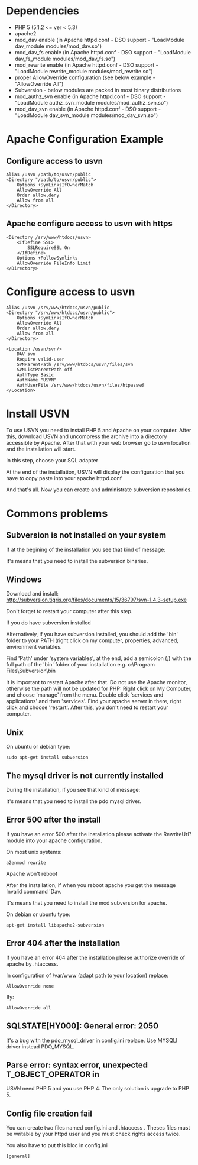 
# Dependencies

* PHP 5 (5.1.2 <= ver < 5.3)
* apache2
* mod_dav enable (in Apache httpd.conf - DSO support - "LoadModule dav_module modules/mod_dav.so")
* mod_dav_fs enable (in Apache httpd.conf - DSO support - "LoadModule dav_fs_module modules/mod_dav_fs.so")
* mod_rewrite enable (in Apache httpd.conf - DSO support - "LoadModule rewrite_module modules/mod_rewrite.so")
* proper AllowOverride configuration (see below example - "AllowOverride All")
* Subversion - below modules are packed in most binary distributions
* mod_authz_svn enable (in Apache httpd.conf - DSO support - "LoadModule authz_svn_module modules/mod_authz_svn.so")
* mod_dav_svn enable (in Apache httpd.conf - DSO support - "LoadModule dav_svn_module modules/mod_dav_svn.so")

# Apache Configuration Example

## Configure access to usvn

    Alias /usvn /path/to/usvn/public
    <Directory "/path/to/usvn/public">
        Options +SymLinksIfOwnerMatch
        AllowOverride All
        Order allow,deny
        Allow from all
    </Directory>

## Apache configure access to usvn with https

    <Directory /srv/www/htdocs/usvn>
        <IfDefine SSL>
            SSLRequireSSL On
        </IfDefine>
        Options +FollowSymlinks
        AllowOverride FileInfo Limit
    </Directory>

# Configure access to usvn
    Alias /usvn /srv/www/htdocs/usvn/public
    <Directory "/srv/www/htdocs/usvn/public">
        Options +SymLinksIfOwnerMatch
        AllowOverride All
        Order allow,deny
        Allow from all
    </Directory>

    <Location /usvn/svn/>
        DAV svn
        Require valid-user
        SVNParentPath /srv/www/htdocs/usvn/files/svn
        SVNListParentPath off
        AuthType Basic
        AuthName "USVN"
        AuthUserFile /srv/www/htdocs/usvn/files/htpasswd
    </Location>

# Install USVN

To use USVN you need to install PHP 5 and Apache on your computer. After this, download USVN and uncompress the archive into a directory accessible by Apache. After that with your web browser go to usvn location and the installation will start.

In this step, choose your SQL adapter

At the end of the installation, USVN will display the configuration that you have to copy paste into your apache httpd.conf

And that's all. Now you can create and administrate subversion repositories.

# Commons problems

## Subversion is not installed on your system

If at the begining of the installation you see that kind of message:

It's means that you need to install the subversion binaries.

## Windows

Download and install:  http://subversion.tigris.org/files/documents/15/36797/svn-1.4.3-setup.exe

Don't forget to restart your computer after this step.

If you do have subversion installed

Alternatively, if you have subversion installed, you should add the 'bin' folder to your PATH (right click on my computer, properties, advanced, environment variables.

Find 'Path' under 'system variables', at the end, add a semicolon (;) with the full path of the 'bin' folder of your installation e.g. c:\Program Files\Subversion\bin

It is important to restart Apache after that. Do not use the Apache monitor, otherwise the path will not be updated for PHP: Right click on My Computer, and choose 'manage' from the menu. Double click 'services and applications' and then 'services'. Find your apache server in there, right click and choose 'restart'. After this, you don't need to restart your computer.

## Unix

On ubuntu or debian type:

    sudo apt-get install subversion

## The mysql driver is not currently installed

During the installation, if you see that kind of message:


It's means that you need to install the pdo mysql driver.

## Error 500 after the install

If you have an error 500 after the installation please activate the RewriteUrl? module into your apache configuration.

On most unix systems:

    a2enmod rewrite

Apache won't reboot

After the installation, if when you reboot apache you get the message Invalid command 'Dav.

It's means that you need to install the mod subversion for apache.

On debian or ubuntu type:

    apt-get install libapache2-subversion

## Error 404 after the installation

If you have an error 404 after the installation please authorize override of apache by .htaccess.

In configuration of /var/www (adapt path to your location) replace:

    AllowOverride none

By:

    AllowOverride all

## SQLSTATE[HY000]: General error: 2050

It's a bug with the pdo_mysql_driver in config.ini replace. Use MYSQLI driver instead PDO_MYSQL.

## Parse error: syntax error, unexpected T_OBJECT_OPERATOR in

USVN need PHP 5 and you use PHP 4. The only solution is upgrade to PHP 5.

## Config file creation fail


You can create two files named config.ini and .htaccess . Theses files must be writable by your httpd user and you must check rights access twice.

You also have to put this bloc in config.ini

    [general]